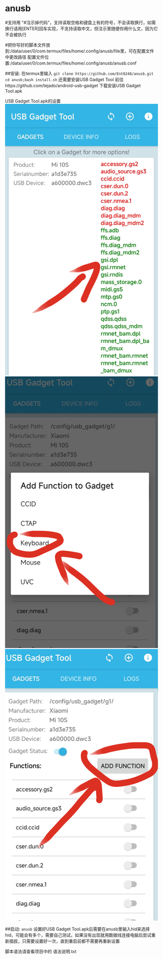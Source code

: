 # anusb
#支持用 "#注示掉代码"，支持读取空格和键盘上有的符号，不会读取换行，如需换行请用[ENTER]回车实现，不支持读取中文，但注示里随便你用什么文，因为它不会被执行

#把你写好的脚本文件放到:/data/user/0/com.termux/files/home/.config/anusb/file里，可在配置文件中更改路径
配置文件位置:/data/user/0/com.termux/files/home/.config/anusb/anusb.conf


##安装:
在termux里输入
`git clone https://github.com/Ent0248/anusb.git`
`cd anusb;bash install.sh`
还需要安装USB Gadget Tool
前往https://github.com/tejado/android-usb-gadget
下载安装USB Gadget Tool.apk

USB Gadget Tool.apk的设置
![示例图片](a.png)
![示例图片](b.png)
![示例图片](c.png)




##启动: `anusb`
设置好USB Gadget Tool.apk后需要在anusb里输入hid来选择hid，可能会有多个，需要自己测试，如果没有出现就用数据线连接电脑后尝试重新插拔，只需要设置好一次，直到重启前都不需要再重新设置

脚本语法请查看项目中的 语法说明.txt
